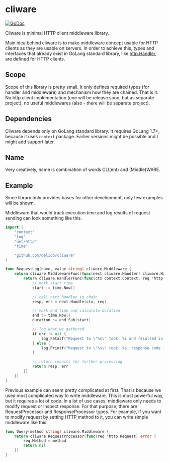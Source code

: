 # cliware
[![GoDoc](http://godoc.org/github.com/delicb/cliware?status.png)](http://godoc.org/github.com/delicb/cliware)

Cliware is minimal HTTP client middleware library.

Main idea behind cliware is to make middleware concept usable for HTTP clients
as they are usable on servers. In order to achieve this, types and interfaces
that already exist in GoLang standard library, like 
[http.Handler](https://golang.org/pkg/net/http/#Handler), are defined for 
HTTP clients. 

## Scope
Scope of this library is pretty small. It only defines required types (for
handler and middleware) and mechanism how they are chained. That is it.
No http client implementation (one will be release soon, but as separate 
project), no useful middlewares (also - there will be separate project).

## Dependencies
Cliware depends only on GoLang standard library. 
It requires GoLang 1.7+, because it uses `context` package. Earlier versions
might be possible and I might add support later.

## Name
Very creatively, name is combination of words CLI(ent) and (Middle)WARE. 

## Example
Since library only provides bases for other development, only few examples
will be shown. 

Middleware that would track execution time and log results of request sending
can look something like this.

```go
import (
	"context"
	"log"
	"net/http"
	"time"

	"github.com/delicb/cliware"
)

func RequestLog(name, value string) cliware.Middleware {
	return cliware.MiddlewareFunc(func(next cliware.Handler) cliware.Handler {
		return cliware.HandlerFunc(func(ctx context.Context, req *http.Request) (resp *http.Response, err error) {
			// mark start time
			start := time.Now()

			// call next handler in chain
			resp, err = next.Handle(ctx, req)

			// mark end time and calculate duration
			end := time.Now()
			duration := end.Sub(start)

			// log what we gathered
			if err != nil {
				log.Fatalf("Request to \"%s\" took: %s and resulted in error: %s", req.URL, duration, err)
			} else {
				log.Printf("Request to \"%s\" took: %s, response code is: %d", req.URL, duration, resp.StatusCode)
			}

			// return results for further processing
			return resp, err
		})
	})
}
```

Previous example can seem pretty complicated at first. That is because we used
most complicated way to write middleware. This is most powerful way, but 
it requires a lot of code. In a lot of use cases, middleware only needs to
modify request or inspect response. For that purpose, there are RequestProcessor
and ResponseProcessor types. For example, if you want to modify request by
setting HTTP method to it, you can write simple middleware like this:

```go
func Query(method string) cliware.Middleware {
	return cliware.RequestProcessor(func(req *http.Request) error {
		req.Method = method
		return nil
	})
}
```
 
